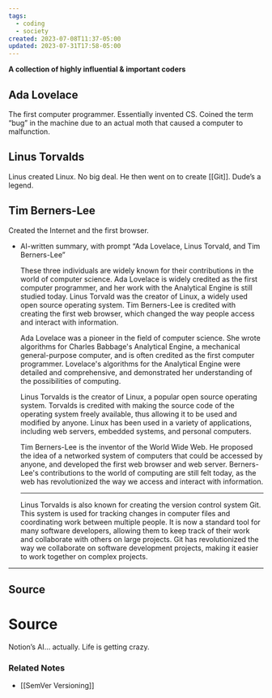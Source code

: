 ```yaml
---
tags:
  - coding
  - society
created: 2023-07-08T11:37-05:00
updated: 2023-07-31T17:58-05:00
---
```

**A collection of highly influential & important coders**

## Ada Lovelace

The first computer programmer. Essentially invented CS. Coined the term “bug” in the machine due to an actual moth that caused a computer to malfunction.

## Linus Torvalds

Linus created Linux. No big deal. He then went on to create [[Git]]. Dude’s a legend.

## Tim Berners-Lee

Created the Internet and the first browser.

- AI-written summary, with prompt “Ada Lovelace, Linus Torvald, and Tim Berners-Lee”
    
    These three individuals are widely known for their contributions in the world of computer science. Ada Lovelace is widely credited as the first computer programmer, and her work with the Analytical Engine is still studied today. Linus Torvald was the creator of Linux, a widely used open source operating system. Tim Berners-Lee is credited with creating the first web browser, which changed the way people access and interact with information.
    
    Ada Lovelace was a pioneer in the field of computer science. She wrote algorithms for Charles Babbage's Analytical Engine, a mechanical general-purpose computer, and is often credited as the first computer programmer. Lovelace's algorithms for the Analytical Engine were detailed and comprehensive, and demonstrated her understanding of the possibilities of computing.
    
    Linus Torvalds is the creator of Linux, a popular open source operating system. Torvalds is credited with making the source code of the operating system freely available, thus allowing it to be used and modified by anyone. Linux has been used in a variety of applications, including web servers, embedded systems, and personal computers.
    
    Tim Berners-Lee is the inventor of the World Wide Web. He proposed the idea of a networked system of computers that could be accessed by anyone, and developed the first web browser and web server. Berners-Lee's contributions to the world of computing are still felt today, as the web has revolutionized the way we access and interact with information.
    
    ---
    
    Linus Torvalds is also known for creating the version control system Git. This system is used for tracking changes in computer files and coordinating work between multiple people. It is now a standard tool for many software developers, allowing them to keep track of their work and collaborate with others on large projects. Git has revolutionized the way we collaborate on software development projects, making it easier to work together on complex projects.
    

---

## Source


# Source

Notion’s AI… actually. Life is getting crazy.

### Related Notes
- [[SemVer Versioning]]
